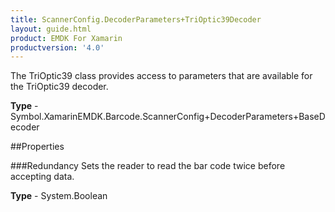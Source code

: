 ```yaml
---
title: ScannerConfig.DecoderParameters+TriOptic39Decoder
layout: guide.html
product: EMDK For Xamarin 
productversion: '4.0' 
---
```

The TriOptic39 class provides access to parameters that are available for the TriOptic39 decoder.

**Type** - Symbol.XamarinEMDK.Barcode.ScannerConfig+DecoderParameters+BaseDecoder

##Properties

###Redundancy
Sets the reader to read the bar code twice before accepting data.

**Type** - System.Boolean
